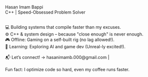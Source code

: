 Hasan Imam Bappi 
<br>
C++ | Speed-Obsessed Problem Solver

<br>
💻 Building systems that compile faster than my excuses. <br>
⚙️ C++ & system design – because "close enough" is never enough. <br>
🎮 Offline: Gaming on a self-built rig (no lag allowed!). <br>
🌱 Learning: Exploring AI and game dev (Unreal-ly excited!).<br>
<br>
📬 Let’s connect! → hasanimamb.000@gmail.com | <br>
<br>
Fun fact: I optimize code so hard, even my coffee runs faster. <br>
